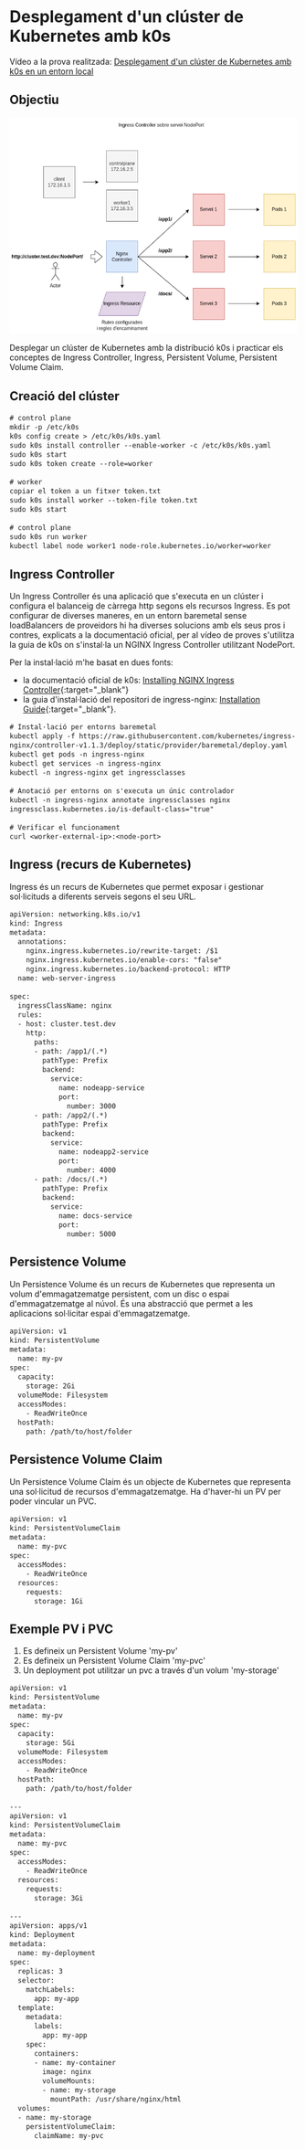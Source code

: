 # Desplegament d'un clúster de Kubernetes amb k0s

Vídeo a la prova realitzada: <a href="" target="_blank">Desplegament d'un clúster de Kubernetes amb k0s en un entorn local</a>

## Objectiu

![](../img/demo5.png)

Desplegar un clúster de Kubernetes amb la distribució k0s i practicar els conceptes de Ingress Controller, Ingress, Persistent Volume,
Persistent Volume Claim. 

## Creació del clúster

```
# control plane
mkdir -p /etc/k0s
k0s config create > /etc/k0s/k0s.yaml
sudo k0s install controller --enable-worker -c /etc/k0s/k0s.yaml
sudo k0s start
sudo k0s token create --role=worker

# worker
copiar el token a un fitxer token.txt
sudo k0s install worker --token-file token.txt
sudo k0s start

# control plane
sudo k0s run worker
kubectl label node worker1 node-role.kubernetes.io/worker=worker
```

## Ingress Controller

Un Ingress Controller és una aplicació que s'executa en un clúster i configura el balanceig de càrrega http segons els recursos Ingress.
Es pot configurar de diverses maneres, en un entorn baremetal sense loadBalancers de proveidors hi ha diverses solucions amb els seus pros i contres,
explicats a la documentació oficial, per al vídeo de proves s'utilitza la guia de k0s on s'instal·la un NGINX Ingress Controller utilitzant NodePort.

Per la instal·lació m'he basat en dues fonts:

* la documentació oficial de k0s: [Installing NGINX Ingress Controller](https://docs.k0sproject.io/v1.28.4+k0s.0/examples/nginx-ingress/){:target="_blank"} 
* la guia d'instal·lació del repositori de ingress-nginx: [Installation Guide](https://kubernetes.github.io/ingress-nginx/deploy/){:target="_blank"}.

```
# Instal·lació per entorns baremetal
kubectl apply -f https://raw.githubusercontent.com/kubernetes/ingress-nginx/controller-v1.1.3/deploy/static/provider/baremetal/deploy.yaml
kubectl get pods -n ingress-nginx
kubectl get services -n ingress-nginx
kubectl -n ingress-nginx get ingressclasses

# Anotació per entorns on s'executa un únic controlador
kubectl -n ingress-nginx annotate ingressclasses nginx ingressclass.kubernetes.io/is-default-class="true"

# Verificar el funcionament
curl <worker-external-ip>:<node-port>
```

## Ingress (recurs de Kubernetes)

Ingress és un recurs de Kubernetes que permet exposar i gestionar sol·licituds a diferents serveis segons el seu URL. 

```
apiVersion: networking.k8s.io/v1
kind: Ingress
metadata:
  annotations:
    nginx.ingress.kubernetes.io/rewrite-target: /$1
    nginx.ingress.kubernetes.io/enable-cors: "false"
    nginx.ingress.kubernetes.io/backend-protocol: HTTP
  name: web-server-ingress

spec:
  ingressClassName: nginx
  rules:
  - host: cluster.test.dev
    http:
      paths:
      - path: /app1/(.*)
        pathType: Prefix
        backend:
          service:
            name: nodeapp-service
            port:
              number: 3000
      - path: /app2/(.*)
        pathType: Prefix
        backend:
          service:
            name: nodeapp2-service
            port:
              number: 4000
      - path: /docs/(.*)
        pathType: Prefix
        backend:
          service:
            name: docs-service
            port:
              number: 5000

```

## Persistence Volume

Un Persistence Volume és un recurs de Kubernetes que representa un volum d'emmagatzematge persistent, com un disc o espai d'emmagatzematge al núvol.
És una abstracció que permet a les aplicacions sol·licitar espai d'emmagatzematge.

```
apiVersion: v1
kind: PersistentVolume
metadata:
  name: my-pv
spec:
  capacity:
    storage: 2Gi
  volumeMode: Filesystem
  accessModes:
    - ReadWriteOnce
  hostPath:
    path: /path/to/host/folder
```

## Persistence Volume Claim

Un Persistence Volume Claim és un objecte de Kubernetes que representa una sol·licitud de recursos d'emmagatzematge. Ha d'haver-hi un PV per poder vincular un PVC.

```
apiVersion: v1
kind: PersistentVolumeClaim
metadata:
  name: my-pvc
spec:
  accessModes:
    - ReadWriteOnce
  resources:
    requests:
      storage: 1Gi
```

## Exemple PV i PVC

1. Es defineix un Persistent Volume 'my-pv'
2. Es defineix un Persistent Volume Claim 'my-pvc'
3. Un deployment pot utilitzar un pvc a través d'un volum 'my-storage'

```
apiVersion: v1
kind: PersistentVolume
metadata:
  name: my-pv
spec:
  capacity:
    storage: 5Gi
  volumeMode: Filesystem
  accessModes:
    - ReadWriteOnce
  hostPath:
    path: /path/to/host/folder

---
apiVersion: v1
kind: PersistentVolumeClaim
metadata:
  name: my-pvc
spec:
  accessModes:
    - ReadWriteOnce
  resources:
    requests:
      storage: 3Gi

---
apiVersion: apps/v1
kind: Deployment
metadata:
  name: my-deployment
spec:
  replicas: 3
  selector:
    matchLabels:
      app: my-app
  template:
    metadata:
      labels:
        app: my-app
    spec:
      containers:
      - name: my-container
        image: nginx
        volumeMounts:
        - name: my-storage
          mountPath: /usr/share/nginx/html
  volumes:
  - name: my-storage
    persistentVolumeClaim:
      claimName: my-pvc

```